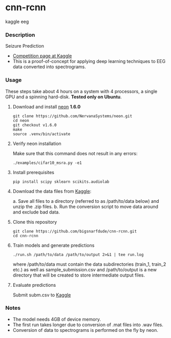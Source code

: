 # cnn-rcnn
kaggle eeg


### Description

Seizure Prediction

- [Competition page at Kaggle](https://www.kaggle.com/c/melbourne-university-seizure-prediction)
- This is a proof-of-concept for applying deep learning techniques to EEG data converted into spectrograms.

### Usage

These steps take about 4 hours on a system with 4 processors, a single GPU and a spinning hard-disk. **Tested only on Ubuntu**.

1. Download and install [neon](https://github.com/NervanaSystems/neon) **1.6.0**

    ```
    git clone https://github.com/NervanaSystems/neon.git
    cd neon
    git checkout v1.6.0
    make
    source .venv/bin/activate
    ```
2. Verify neon installation

    Make sure that this command does not result in any errors:
    ```
    ./examples/cifar10_msra.py -e1
    ```

3. Install prerequisites

    ```
    pip install scipy sklearn scikits.audiolab
    ```
4. Download the data files from [Kaggle](https://www.kaggle.com/c/melbourne-university-seizure-prediction/data):

    a. Save all files to a directory (referred to as /path/to/data below) and unzip the .zip files.
    b. Run the conversion script to move data around and exclude bad data.

5. Clone this repository

    ```
    git clone https://github.com/bigsnarfdude/cnn-rcnn.git
    cd cnn-rcnn
    ```
6. Train models and generate predictions

    ```
    ./run.sh /path/to/data /path/to/output 2>&1 | tee run.log
    ```
    where /path/to/data must contain the data subdirectories (train_1, train_2 etc.) as well as sample_submission.csv
    and /path/to/output is a new directory that will be created to store intermediate output files.

7. Evaluate predictions

    Submit subm.csv to [Kaggle](https://www.kaggle.com/c/melbourne-university-seizure-prediction/submissions/attach)

### Notes
- The model needs 4GB of device memory.
- The first run takes longer due to conversion of .mat files into .wav files.
- Conversion of data to spectrograms is performed on the fly by neon.
